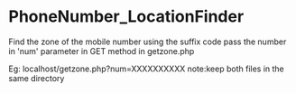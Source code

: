 # PhoneNumber_LocationFinder
Find the zone of the mobile number using the suffix code
   pass the number in 'num' parameter in GET method in getzone.php
   
   Eg: localhost/getzone.php?num=XXXXXXXXXX
note:keep both files in the same directory
